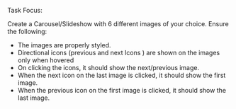 Task Focus:

Create a Carousel/Slideshow with 6 different images of  your choice. Ensure the following:

* The images are properly styled.
* Directional icons (previous and next Icons ) are shown on the images only when hovered
* On clicking the icons, it should show the next/previous image. 
* When the next icon on the last image is clicked, it should show the first image.
* When the previous icon on the first image is clicked, it should show the last image. 
